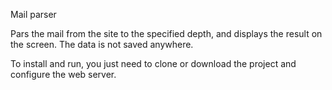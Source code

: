 Mail parser

Pars the mail from the site to the specified depth, and displays the result on the screen.
The data is not saved anywhere.

To install and run, you just need to clone or download the project and configure the web server.